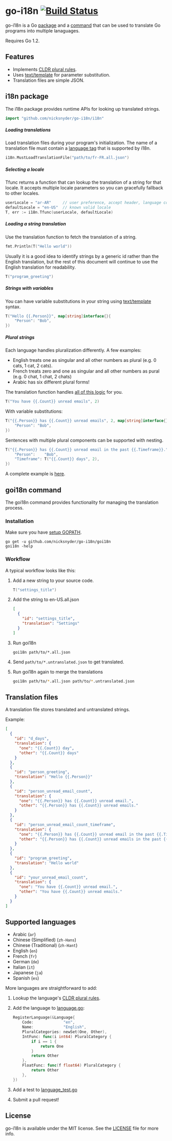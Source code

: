 go-i18n [![Build Status](https://secure.travis-ci.org/nicksnyder/go-i18n.png?branch=master)](http://travis-ci.org/nicksnyder/go-i18n)
=======

go-i18n is a Go [package](#i18n-package) and a [command](#goi18n-command) that can be used to translate Go programs into multiple lanaguages.

Requires Go 1.2.

Features
--------

* Implements [CLDR plural rules](http://cldr.unicode.org/index/cldr-spec/plural-rules).
* Uses [text/template](http://golang.org/pkg/text/template/) for parameter substitution.
* Translation files are simple JSON.

i18n package
------------

The i18n package provides runtime APIs for looking up translated strings.

```go
import "github.com/nicksnyder/go-i18n/i18n"
```

##### Loading translations

Load translation files during your program's initialization.
The name of a translation file must contain a [language tag](http://en.wikipedia.org/wiki/IETF_language_tag) that is supported by i18n.

```go
i18n.MustLoadTranslationFile("path/to/fr-FR.all.json")
```

##### Selecting a locale

Tfunc returns a function that can lookup the translation of a string for that locale.
It accepts multiple locale parameters so you can gracefully fallback to other locales.

```go
userLocale = "ar-AR"     // user preference, accept header, language cookie
defaultLocale = "en-US"  // known valid locale
T, err := i18n.Tfunc(userLocale, defaultLocale)
```

##### Loading a string translation

Use the translation function to fetch the translation of a string.

```go
fmt.Println(T("Hello world"))
```

Usually it is a good idea to identify strings by a generic id rather than the English translation, but the rest of this document will continue to use the English translation for readability.

```go
T("program_greeting")
```

##### Strings with variables

You can have variable substitutions in your string using [text/template](http://golang.org/pkg/text/template/) syntax.

```go
T("Hello {{.Person}}", map[string]interface{}{
	"Person": "Bob",
})
```

##### Plural strings

Each language handles pluralization differently. A few examples:
* English treats one as singular and all other numbers as plural (e.g. 0 cats, 1 cat, 2 cats).
* French treats zero and one as singular and all other numbers as pural (e.g. 0 chat, 1 chat, 2 chats)
* Arabic has six different plural forms!

The translation function handles [all of this logic](http://www.unicode.org/cldr/charts/latest/supplemental/language_plural_rules.html) for you.

```go
T("You have {{.Count}} unread emails", 2)
```

With variable substitutions:

```go
T("{{.Person}} has {{.Count}} unread emails", 2, map[string]interface{}{
	"Person": "Bob",
})
```

Sentences with multiple plural components can be supported with nesting.

```go
T("{{.Person}} has {{.Count}} unread email in the past {{.Timeframe}}.", 3, map[string]interface{}{
	"Person":    "Bob",
	"Timeframe": T("{{.Count}} days", 2),
})
```

A complete example is [here](i18n/example_test.go).

goi18n command
--------------

The goi18n command provides functionality for managing the translation process.

### Installation

Make sure you have [setup GOPATH](http://golang.org/doc/code.html#GOPATH).

    go get -u github.com/nicksnyder/go-i18n/goi18n
    goi18n -help

### Workflow

A typical workflow looks like this:

1. Add a new string to your source code.

    ```go
    T("settings_title")
    ```

2. Add the string to en-US.all.json

    ```json
    [
      {
        "id": "settings_title",
        "translation": "Settings"
      }
    ]
    ```

3. Run goi18n

    ```
    goi18n path/to/*.all.json
    ```

4. Send `path/to/*.untranslated.json` to get translated.
5. Run goi18n again to merge the translations

    ```sh
    goi18n path/to/*.all.json path/to/*.untranslated.json
    ```

Translation files
-----------------

A translation file stores translated and untranslated strings.

Example:

```json
[
  {
    "id": "d_days",
    "translation": {
      "one": "{{.Count}} day",
      "other": "{{.Count}} days"
    }
  },
  {
    "id": "person_greeting",
    "translation": "Hello {{.Person}}"
  },
  {
    "id": "person_unread_email_count",
    "translation": {
      "one": "{{.Person}} has {{.Count}} unread email.",
      "other": "{{.Person}} has {{.Count}} unread emails."
    }
  },
  {
    "id": "person_unread_email_count_timeframe",
    "translation": {
      "one": "{{.Person}} has {{.Count}} unread email in the past {{.Timeframe}}.",
      "other": "{{.Person}} has {{.Count}} unread emails in the past {{.Timeframe}}."
    }
  },
  {
    "id": "program_greeting",
    "translation": "Hello world"
  },
  {
    "id": "your_unread_email_count",
    "translation": {
      "one": "You have {{.Count}} unread email.",
      "other": "You have {{.Count}} unread emails."
    }
  }
]
```

Supported languages
-------------------

* Arabic (`ar`)
* Chinese (Simplified) (`zh-Hans`)
* Chinese (Traditional) (`zh-Hant`)
* English (`en`)
* French (`fr`)
* German (`de`)
* Italian (`it`)
* Japanese (`ja`)
* Spanish (`es`)

More languages are straightforward to add:

1. Lookup the language's [CLDR plural rules](http://www.unicode.org/cldr/charts/latest/supplemental/language_plural_rules.html).
2. Add the language to [language.go](i18n/language.go):

    ```go
    RegisterLanguage(&Language{
        Code:             "en",
        Name:             "English",
        PluralCategories: newSet(One, Other),
        IntFunc: func(i int64) PluralCategory {
            if i == 1 {
                return One
            }
            return Other
        },
        FloatFunc: func(f float64) PluralCategory {
            return Other
        },
    })
    ```

3. Add a test to [language_test.go](i18n/language_test.go)
4. Submit a pull request!

License
-------
go-i18n is available under the MIT license. See the [LICENSE](LICENSE) file for more info.
